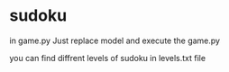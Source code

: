 # sudoku
in game.py
Just replace model and execute the game.py  

you can find diffrent levels of sudoku in levels.txt file
